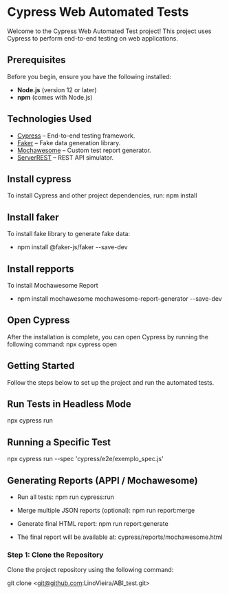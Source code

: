 # Cypress Web Automated Tests

Welcome to the Cypress Web Automated Test project! This project uses Cypress to perform end-to-end testing on web applications.

## Prerequisites

Before you begin, ensure you have the following installed:

- **Node.js** (version 12 or later)
- **npm** (comes with Node.js)

## Technologies Used

- [Cypress](https://www.cypress.io/) – End-to-end testing framework.  
- [Faker](https://github.com/faker-js/faker) – Fake data generation library.  
- [Mochawesome](https://www.npmjs.com/package/mochawesome) – Custom test report generator.  
- [ServerREST](https://github.com/typicode/json-server) – REST API simulator.


## Install cypress

To install Cypress and other project dependencies, run:
npm install

## Install faker
To install fake library to generate fake data:
- npm install @faker-js/faker --save-dev

## Install repports
To install Mochawesome Report
- npm install mochawesome mochawesome-report-generator --save-dev

## Open Cypress
After the installation is complete, you can open Cypress by running the following command:
npx cypress open

## Getting Started

Follow the steps below to set up the project and run the automated tests.
 
## Run Tests in Headless Mode
npx cypress run 

## Running a Specific Test
npx cypress run --spec 'cypress/e2e/exemplo_spec.js'

## Generating Reports (APPI / Mochawesome)

- Run all tests:
npm run cypress:run


- Merge multiple JSON reports (optional):
npm run report:merge


- Generate final HTML report:
npm run report:generate


- The final report will be available at:
cypress/reports/mochawesome.html

### Step 1: Clone the Repository

Clone the project repository using the following command:

git clone <git@github.com:LinoVieira/ABI_test.git>
